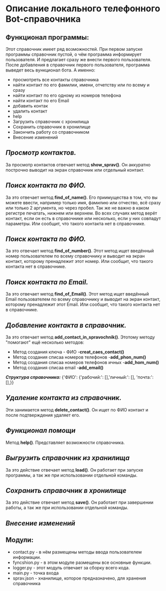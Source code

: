 # Описание локального телефонного Bot-справочника

## Функционал программы:
Этот справочник имеет ряд возможностей. При первом запуске программы справочник пустой, о чём программа информирует пользователя. И предлагает сразу же внести первого пользователя. После добавления в справочник первого пользователя, программа выведет весь вункционал бота. А именно:

- просмотреть все контакты справочника
- найти контакт по его фамилии, имени, отчетству или по всему и сразу
- найти контакт по его одному из номеров телефона
- найти контакт по его Email
- добавить контак
- удалить контакт
- help
- Загрузить справочник с хронилища
- Сохранить справочник в хронилище
- Закончить работу со справочником
- Внесение изменений

## *Просмотр контактов.*
За просмотр контактов отвечает метод **show_sprav()**. Он аккуратно построчно выводит на экран справочник или отдельный контакт.
## *Поиск контакта по ФИО.*
За это отвечает метод **find_of_name()**. Его приимущества в том, что вы можете ввести, например только имя, фамилию или отчество, всё сразу или только 2 аргумента, но через пробел. Так же не важно в каком регистре печатать, нижнем или верхнем. Во всех случаях метод верёт контакт, если он есть в справочнике или несколько, если у них совпадут параметры. Или сообщит, что такого контакта нет в справочнике.
## *Поиск контакта по ФИО.*
За это отвечает метод **find_of_number()**. Этот метод ищет введённый номер пользователем по всему справочнику и выводит на экран контакт, которому пренадлежит этот номер. Или сообщит, что такого контакта нет в справочнике.
## *Поиск контакта по Email.*
За это отвечает метод **find_of_Email()**. Этот метод ищет введённый Email пользователем по всему справочнику и выводит на экран контакт, которому пренадлежит этот Email. Или сообщит, что такого контакта нет в справочнике.
## *Добавление контакта в справочник.*
За это отвечает метод **add_contact_in_spravochnik()**. Этотому методу "помогают" ещё несколько методов:
* Метод создания ключа - ФИО -**creat_caes_contact()**
* Метод создания списаа номеров телефонов -**add_phon_num()**
* Метод создания списаа номеров телефонов ичных -**add_hom_num()**
* Метод создания списаа email -**add_email()**

***Структура справочника:***  {'ФИО': {'рабочий:': [],'личный:': [], 'почта:': [],}}
## *Удаление контакта из справочник.*
Эти занимается метод **delete_contact()**. Он ищет по ФИО контакт и после подтверждения удаляет его.
## *Функционал помощи*
Метод **help()**. Представляет возможности справочника.
## *Выгрузить справочник из хранилища*
За это действие отвечает метод **load()**. Он работает при запуске программы, а так же при использовании отдельной команды.
## *Сохранить справочник в хронилище*
За это действие отвечает метод **save()**. Он работает при завершении работы, а так же при использовании отдельной команды.
## *Внесение изменений*






## Модули:
* contact.py - в нём размещены методы ввода пользователем информации.
* fyncshion.py - в этом модуле размещены все основные функции.
* logger.py - этот модуль отвечает за сборку всего кода.
* main.py - точка входа
* sprav.json - хнанилище, которое предназначено, для хранения справочника


